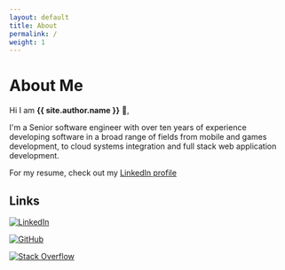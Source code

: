 ```yaml
---
layout: default
title: About
permalink: /
weight: 1
---
```


# **About Me**

Hi I am **{{ site.author.name }}** :wave:,<br>

I'm a Senior software engineer with over ten years of experience developing software in a broad range of fields from mobile and games development, to cloud systems integration and full stack web application development.

For my resume, check out my [LinkedIn profile](https://www.linkedin.com/in/seanpdawson/)

## Links

[![LinkedIn](https://img.shields.io/badge/linkedin-%230077B5.svg?style=for-the-badge&logo=linkedin&logoColor=white)](http://au.linkedin.com/pub/sean-dawson/52/362/541)

[![GitHub](https://img.shields.io/badge/github-%23121011.svg?style=for-the-badge&logo=github&logoColor=white)](https://github.com/NoxHarmonium)

[![Stack Overflow](https://img.shields.io/badge/-Stackoverflow-FE7A16?style=for-the-badge&logo=stack-overflow&logoColor=white)](
https://stackoverflow.com/users/1153203/sean-dawson)